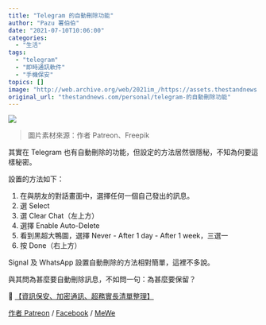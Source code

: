 ```yaml
---
title: "Telegram 的自動刪除功能"
author: "Pazu 薯伯伯"
date: "2021-07-10T10:06:00"
categories:
  - "生活"
tags:
  - "telegram"
  - "即時通訊軟件"
  - "手機保安"
topics: []
image: "http://web.archive.org/web/2021im_/https://assets.thestandnews.com/media/photos/hdgfh.png"
original_url: "thestandnews.com/personal/telegram-的自動刪除功能"
---
```

![](http://web.archive.org/web/2021im_/https://assets.thestandnews.com/media/photos/hdgfh.png)
> 圖片素材來源：作者 Patreon、Freepik

其實在 Telegram 也有自動刪除的功能，但設定的方法居然很隱秘，不知為何要這樣秘密。

設置的方法如下：

1.  在與朋友的對話畫面中，選擇任何一個自己發出的訊息。
2.  選 Select 
3.  選 Clear Chat（左上方）
4.  選擇 Enable Auto-Delete
5.  看到黑超大鴨圖，選擇 Never - After 1 day - After 1 week，三選一
6.  按 Done（右上方）

Signal 及 WhatsApp 設置自動刪除的方法相對簡單，這裡不多說。

與其問為甚麼要自動刪除訊息，不如問一句：為甚麼要保留？

🔑 [【資訊保安、加密通訊、超務實長清單整理】](http://web.archive.org/web/20211229132842/https://www.patreon.com/posts/53249325)

[作者 Patreon](http://web.archive.org/web/20211229132842/https://www.patreon.com/posts/53460616) / [Facebook](http://web.archive.org/web/20211229132842/https://www.facebook.com/pazukong/posts/360827472081209) / [MeWe](http://web.archive.org/web/20211229132842/https://mewe.com/p/pazu/show/60e78370d48c917eada1cda0)